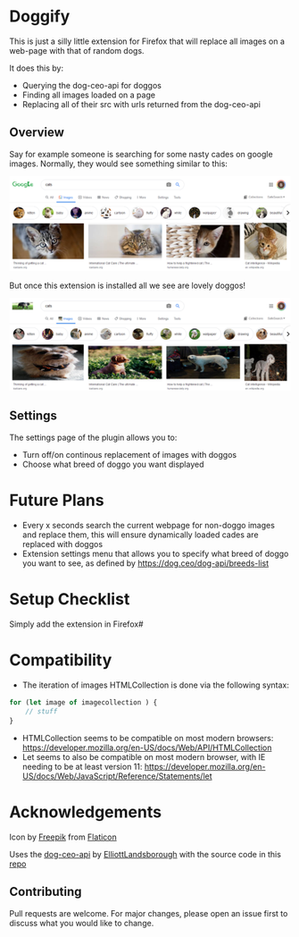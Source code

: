 # Doggify

This is just a silly little extension for Firefox that will replace all images on a web-page with that of random dogs.

It does this by:
- Querying the dog-ceo-api for doggos
- Finding all images loaded on a page
- Replacing all of their src with urls returned from the dog-ceo-api

## Overview
Say for example someone is searching for some nasty cades on google images. Normally, they would see something similar to this:

![NastyCades](documentation/NastyCades.PNG)

But once this extension is installed all we see are lovely doggos!

![LovelyDoggos](documentation/LovelyDoggos.PNG)

## Settings
The settings page of the plugin allows you to:
- Turn off/on continous replacement of images with doggos
- Choose what breed of doggo you want displayed

# Future Plans
- Every x seconds search the current webpage for non-doggo images and replace them, this will ensure dynamically loaded cades are replaced with doggos
- Extension settings menu that allows you to specify what breed of doggo you want to see, as defined by https://dog.ceo/dog-api/breeds-list

# Setup Checklist

Simply add the extension in Firefox#

# Compatibility
- The iteration of images HTMLCollection is done via the following syntax:

```js
for (let image of imagecollection ) {
    // stuff
}
```

- HTMLCollection seems to be compatible on most modern browsers: https://developer.mozilla.org/en-US/docs/Web/API/HTMLCollection
- Let seems to also be compatible on most modern browser, with IE needing to be at least version 11: https://developer.mozilla.org/en-US/docs/Web/JavaScript/Reference/Statements/let


# Acknowledgements
Icon by [Freepik](https://www.flaticon.com/authors/freepik) from [Flaticon](www.flaticon.com)

Uses the [dog-ceo-api](https://dog.ceo/dog-api/) by [ElliottLandsborough](https://github.com/ElliottLandsborough) with the source code in this [repo](https://github.com/ElliottLandsborough/dog-ceo-api)

## Contributing
Pull requests are welcome. For major changes, please open an issue first to discuss what you would like to change.
